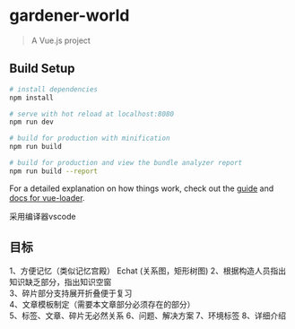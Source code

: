 # gardener-world

> A Vue.js project

## Build Setup

``` bash
# install dependencies
npm install

# serve with hot reload at localhost:8080
npm run dev

# build for production with minification
npm run build

# build for production and view the bundle analyzer report
npm run build --report
```

For a detailed explanation on how things work, check out the [guide](http://vuejs-templates.github.io/webpack/) and [docs for vue-loader](http://vuejs.github.io/vue-loader).

采用编译器vscode

## 目标
1、方便记忆（类似记忆宫殿） Echat (关系图，矩形树图) 
2、根据构造人员指出知识缺乏部分，指出知识空窗  
3、碎片部分支持展开折叠便于复习  
4、文章模板制定（需要本文章部分必须存在的部分）  
5、标签、文章、碎片无必然关系
6、问题、解决方案
7、环境标签
8、详细介绍